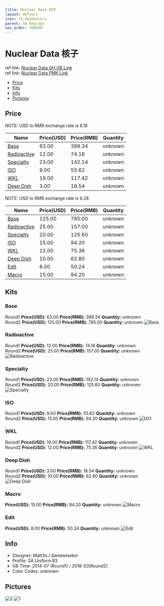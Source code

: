 ```yaml
---
title: Nuclear Data 核子
layout: default
icon: fa-keyboard-o
parent: SA Keycaps
nav_order: 360990
---
```


# Nuclear Data 核子

ref link: [Nuclear Data GH GB Link](https://geekhack.org/index.php?topic=61198.0)   
ref link: [Nuclear Data PMK Link](https://pimpmykeyboard.com/sa-nuclear-data-keyset/)

* [Price](#price)
* [Kits](#kits)
* [Info](#info)
* [Pictures](#pictures)


## Price  
NOTE: USD to RMB exchange rate is 6.18

| Name          | Price(USD)    |  Price(RMB) |  Quantity |
| ------------- | ------------- |  ---------- |  -------- |
|[Base](#base)|63.00|389.34|unknown|
|[Radioactive](#radioactive)|12.00|74.16|unknown|
|[Specialty](#specialty)|23.00|142.14|unknown|
|[ISO](#iso)|9.00|55.62|unknown|
|[WKL](#wkl)|19.00|117.42|unknown|
|[Deep Dish](#deepdish)|3.00|18.54|unknown|

NOTE: USD to RMB exchange rate is 6.28

| Name          | Price(USD)    |  Price(RMB) | Quantity |
| ------------- | ------------- |  ---------- | -------- |
|[Base](#base)|125.00|785.00|unknown|
|[Radioactive](#radioactive)|25.00|157.00|unknown|
|[Specialty](#specialty)|20.00|125.60|unknown|
|[ISO](#iso)|15.00|94.20|unknown|
|[WKL](#wkl)|12.00|75.36|unknown|
|[Deep Dish](#deepdish)|10.00|62.80|unknown|
|[Edit](#edit)|8.00|50.24|unknown|
|[Macro](#macro)|15.00|94.20|unknown|


## Kits
### Base
Round1 **Price(USD):** 63.00    **Price(RMB):** 389.34    **Quantity:** unknown  
Round2 **Price(USD):** 125.00    **Price(RMB):** 785.00    **Quantity:** unknown
<img src="{{ 'assets/images/sa-keycaps/nucleardata/kits_pics/base.png' | relative_url }}" alt="Base" class="image featured">

### Radioactive
Round1 **Price(USD):** 12.00    **Price(RMB):** 74.16    **Quantity:** unknown  
Round2 **Price(USD):** 25.00    **Price(RMB):** 157.00    **Quantity:** unknown
<img src="{{ 'assets/images/sa-keycaps/nucleardata/kits_pics/radioactive.png' | relative_url }}" alt="Radioactive" class="image featured">

### Specialty
Round1 **Price(USD):** 23.00    **Price(RMB):** 142.14    **Quantity:** unknown  
Round2 **Price(USD):** 20.00    **Price(RMB):** 125.60    **Quantity:** unknown
<img src="{{ 'assets/images/sa-keycaps/nucleardata/kits_pics/specialty.png' | relative_url }}" alt="Specialty" class="image featured">

### ISO
Round1 **Price(USD):** 9.00    **Price(RMB):** 55.62    **Quantity:** unknown  
Round2 **Price(USD):** 15.00    **Price(RMB):** 94.20    **Quantity:** unknown
<img src="{{ 'assets/images/sa-keycaps/nucleardata/kits_pics/iso.png' | relative_url }}" alt="ISO" class="image featured">

### WKL
Round1 **Price(USD):** 19.00    **Price(RMB):** 117.42    **Quantity:** unknown  
Round2 **Price(USD):** 12.00    **Price(RMB):** 75.36    **Quantity:** unknown
<img src="{{ 'assets/images/sa-keycaps/nucleardata/kits_pics/wkl.png' | relative_url }}" alt="WKL" class="image featured">

### Deep Dish
Round1 **Price(USD):** 3.00    **Price(RMB):** 18.54    **Quantity:** unknown  
Round2 **Price(USD):** 10.00    **Price(RMB):** 62.80    **Quantity:** unknown
<img src="{{ 'assets/images/sa-keycaps/nucleardata/kits_pics/deep-dish.png' | relative_url }}" alt="Deep Dish" class="image featured">

### Macro
**Price(USD):** 15.00    **Price(RMB):** 94.20    **Quantity:** unknown
<img src="{{ 'assets/images/sa-keycaps/nucleardata/kits_pics/macro.png' | relative_url }}" alt="Macro" class="image featured">

### Edit
**Price(USD):** 8.00    **Price(RMB):** 50.24    **Quantity:** unknown
<img src="{{ 'assets/images/sa-keycaps/nucleardata/kits_pics/edit.png' | relative_url }}" alt="Edit" class="image featured">


## Info
* Designer: Matt3o / Samewisekoi
* Profile: SA Uniform R3
* GB Time: 2014-07 (Round1) / 2018-03(Round2)
* Color Codes: unknown  
 

## Pictures
<img src="{{ 'assets/images/sa-keycaps/nucleardata/rendering_pics/2.jpg' | relative_url }}" alt="2" class="image featured">
<img src="{{ 'assets/images/sa-keycaps/nucleardata/rendering_pics/1.jpg' | relative_url }}" alt="1" class="image featured">
